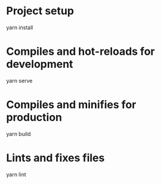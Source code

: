 # Project setup
yarn install

# Compiles and hot-reloads for development
yarn serve

# Compiles and minifies for production
yarn build

# Lints and fixes files
yarn lint
